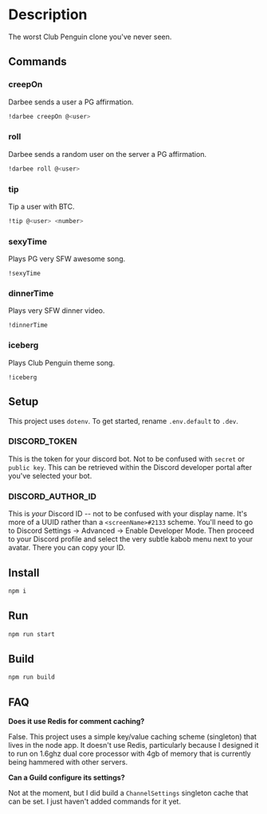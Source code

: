 # Description
The worst Club Penguin clone you've never seen.

## Commands

### creepOn
Darbee sends a user a PG affirmation.

```sh
!darbee creepOn @<user>
```

### roll
Darbee sends a random user on the server a PG affirmation.

```sh
!darbee roll @<user>
```

### tip
Tip a user with BTC.

```sh
!tip @<user> <number>
```

### sexyTime
Plays PG very SFW awesome song.

```
!sexyTime
```

### dinnerTime
Plays very SFW dinner video.

```
!dinnerTime
```

### iceberg
Plays Club Penguin theme song.

```
!iceberg
```
## Setup
This project uses `dotenv`. To get started, rename `.env.default` to `.dev`.

### DISCORD_TOKEN
This is the token for your discord bot. Not to be confused with `secret` or `public key`. This can be retrieved within the Discord developer portal after you've selected your bot.

### DISCORD_AUTHOR_ID
This is _your_ Discord ID -- not to be confused with your display name. It's more of a UUID rather than a `<screenName>#2133` scheme. You'll need to go to Discord Settings -> Advanced -> Enable Developer Mode. Then proceed to your Discord profile and select the very subtle kabob menu next to your avatar. There you can copy your ID.

## Install
```sh
npm i
```

## Run
```sh
npm run start
```

## Build
```sh
npm run build
```

## FAQ

**Does it use Redis for comment caching?**

False. This project uses a simple key/value caching scheme (singleton) that lives in the node app. It doesn't use Redis, particularly because I designed it to run on 1.6ghz dual core processor with 4gb of memory that is currently being hammered with other servers.

**Can a Guild configure its settings?**

Not at the moment, but I did build a `ChannelSettings` singleton cache that can be set. I just haven't added commands for it yet.

